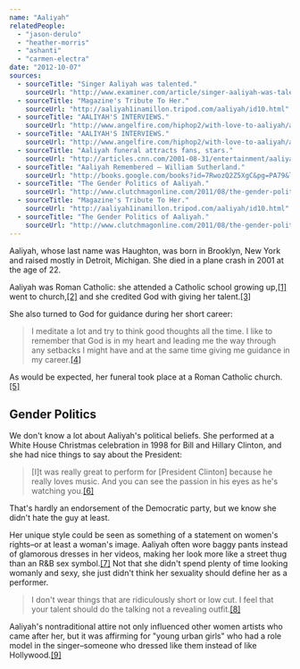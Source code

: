 ```yaml
---
name: "Aaliyah"
relatedPeople:
  - "jason-derulo"
  - "heather-morris"
  - "ashanti"
  - "carmen-electra"
date: "2012-10-07"
sources:
  - sourceTitle: "Singer Aaliyah was talented."
    sourceUrl: "http://www.examiner.com/article/singer-aaliyah-was-talented"
  - sourceTitle: "Magazine's Tribute To Her."
    sourceUrl: "http://aaliyah1inamillon.tripod.com/aaliyah/id10.html"
  - sourceTitle: "AALIYAH'S INTERVIEWS."
    sourceUrl: "http://www.angelfire.com/hiphop2/with-love-to-aaliyah/aaliyah-interviews.html"
  - sourceTitle: "AALIYAH'S INTERVIEWS."
    sourceUrl: "http://www.angelfire.com/hiphop2/with-love-to-aaliyah/aaliyah-interviews.html"
  - sourceTitle: "Aaliyah funeral attracts fans, stars."
    sourceUrl: "http://articles.cnn.com/2001-08-31/entertainment/aaliyah.service_1_aaliyah-plane-crash-funeral?_s=PM:SHOWBIZ"
  - sourceTitle: "Aaliyah Remembered – William Sutherland."
    sourceUrl: "http://books.google.com/books?id=7RwozQ2Z5XgC&pg=PA79&lpg=PA79&dq=aaliyah+white+house&source=bl&ots=sFEUtmtBva&sig=HS7c_iR2r4zcJZw4Mo2cP1u_Zcg&hl=en&sa=X&ei=Dd5tUM6UAensigKLu4HoBg&ved=0CF8Q6AEwCA#v=onepage&q=aaliyah%20white%20house&f=false"
  - sourceTitle: "The Gender Politics of Aaliyah."
    sourceUrl: "http://www.clutchmagonline.com/2011/08/the-gender-politics-of-aaliyah/"
  - sourceTitle: "Magazine's Tribute To Her."
    sourceUrl: "http://aaliyah1inamillon.tripod.com/aaliyah/id10.html"
  - sourceTitle: "The Gender Politics of Aaliyah."
    sourceUrl: "http://www.clutchmagonline.com/2011/08/the-gender-politics-of-aaliyah/"
---
```


Aaliyah, whose last name was Haughton, was born in Brooklyn, New York and raised mostly in Detroit, Michigan. She died in a plane crash in 2001 at the age of 22.

Aaliyah was Roman Catholic: she attended a Catholic school growing up,<a class="source-citation" href="http://www.examiner.com/article/singer-aaliyah-was-talented" title="Singer Aaliyah was talented.">[1]</a> went to church,<a class="source-citation" href="http://aaliyah1inamillon.tripod.com/aaliyah/id10.html" title="Magazine&apos;s Tribute To Her.">[2]</a> and she credited God with giving her talent.<a class="source-citation" href="http://www.angelfire.com/hiphop2/with-love-to-aaliyah/aaliyah-interviews.html" title="AALIYAH&apos;S INTERVIEWS.">[3]</a>

She also turned to God for guidance during her short career:

>I meditate a lot and try to think good thoughts all the time. I like to remember that God is in my heart and leading me the way through any setbacks I might have and at the same time giving me guidance in my career.<a class="source-citation" href="http://www.angelfire.com/hiphop2/with-love-to-aaliyah/aaliyah-interviews.html" title="AALIYAH&apos;S INTERVIEWS.">[4]</a>

As would be expected, her funeral took place at a Roman Catholic church.<a class="source-citation" href="http://articles.cnn.com/2001-08-31/entertainment/aaliyah.service_1_aaliyah-plane-crash-funeral?_s=PM:SHOWBIZ" title="Aaliyah funeral attracts fans, stars.">[5]</a>

## Gender Politics

We don't know a lot about Aaliyah's political beliefs. She performed at a White House Christmas celebration in 1998 for Bill and Hillary Clinton, and she had nice things to say about the President:

>[I]t was really great to perform for [President Clinton] because he really loves music. And you can see the passion in his eyes as he's watching you.<a class="source-citation" href="http://books.google.com/books?id=7RwozQ2Z5XgC&pg=PA79&lpg=PA79&dq=aaliyah+white+house&source=bl&ots=sFEUtmtBva&sig=HS7c_iR2r4zcJZw4Mo2cP1u_Zcg&hl=en&sa=X&ei=Dd5tUM6UAensigKLu4HoBg&ved=0CF8Q6AEwCA#v=onepage&q=aaliyah%20white%20house&f=false" title="Aaliyah Remembered – William Sutherland.">[6]</a>

That's hardly an endorsement of the Democratic party, but we know she didn't hate the guy at least.

Her unique style could be seen as something of a statement on women's rights–or at least a woman's image. Aaliyah often wore baggy pants instead of glamorous dresses in her videos, making her look more like a street thug than an R&B sex symbol.<a class="source-citation" href="http://www.clutchmagonline.com/2011/08/the-gender-politics-of-aaliyah/" title="The Gender Politics of Aaliyah.">[7]</a> Not that she didn't spend plenty of time looking womanly and sexy, she just didn't think her sexuality should define her as a performer.

>I don't wear things that are ridiculously short or low cut. I feel that your talent should do the talking not a revealing outfit.<a class="source-citation" href="http://aaliyah1inamillon.tripod.com/aaliyah/id10.html" title="Magazine&apos;s Tribute To Her.">[8]</a>

Aaliyah's nontraditional attire not only influenced other women artists who came after her, but it was affirming for "young urban girls" who had a role model in the singer–someone who dressed like them instead of like Hollywood.<a class="source-citation" href="http://www.clutchmagonline.com/2011/08/the-gender-politics-of-aaliyah/" title="The Gender Politics of Aaliyah.">[9]</a>